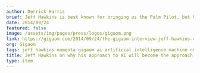 ```yaml
---
author: Derrick Harris
brief: Jeff Hawkins is best known for bringing us the Palm Pilot, but he’s working on something that could be much, much bigger. For the past several years, Hawkins has been studying how the human brain functions with the hope of replicating it in software.
date: 2014/09/24
featured: false
image: /assets/img/pages/press/logos/gigaom.png
link: https://gigaom.com/2014/09/24/the-gigaom-interview-jeff-hawkins-on-why-his-approach-to-ai-will-become-the-approach-to-ai/
org: Gigaom
tags: jeff hawkins numenta gigaom ai artificial intelligence machine nupic htm
title: Jeff Hawkins on why his approach to AI will become the approach to AI
type: item
---
```

